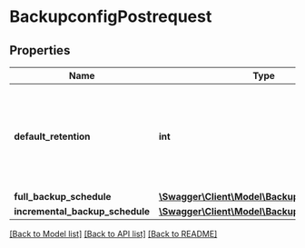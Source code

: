 # BackupconfigPostrequest

## Properties
Name | Type | Description | Notes
------------ | ------------- | ------------- | -------------
**default_retention** | **int** | Number of days incremental backups and full on-demand backups are retained. | [optional] 
**full_backup_schedule** | [**\Swagger\Client\Model\BackupconfigSchedule**](BackupconfigSchedule.md) |  | [optional] 
**incremental_backup_schedule** | [**\Swagger\Client\Model\BackupconfigSchedule**](BackupconfigSchedule.md) |  | [optional] 

[[Back to Model list]](../README.md#documentation-for-models) [[Back to API list]](../README.md#documentation-for-api-endpoints) [[Back to README]](../README.md)


